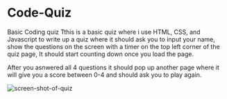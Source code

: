 # Code-Quiz
Basic Coding quiz
Tthis is a basic quiz where i use HTML, CSS, and Javascript to write up a quiz where it should ask you to input your name, show the questions on the screen with a timer on the top left corner of the quiz page, It should start counting down once you load the page.

After you asnwered all 4 questions it should pop up another page where it will give you a score between 0-4 and should ask you to play again.







![screen-shot-of-quiz](https://user-images.githubusercontent.com/123305537/225590735-8a689311-06a8-41e4-9f9a-1078f293e26a.PNG)
